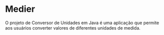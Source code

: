 # Medier
O projeto de Conversor de Unidades em Java é uma aplicação que permite aos usuários converter valores de diferentes unidades de medida.
